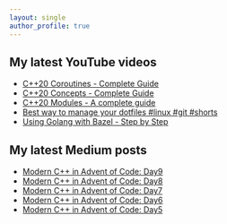 ```yaml
---
layout: single
author_profile: true
---
```


## My latest YouTube videos

<!--START_SECTION:youtube-->
* [C++20 Coroutines - Complete Guide](https:&#x2F;&#x2F;www.youtube.com&#x2F;watch?v&#x3D;w-dmOHhBX9o)
* [C++20 Concepts  - Complete Guide](https:&#x2F;&#x2F;www.youtube.com&#x2F;watch?v&#x3D;1So7onMFxJM)
* [C++20 Modules - A complete guide](https:&#x2F;&#x2F;www.youtube.com&#x2F;watch?v&#x3D;WRCwciJ5MTE)
* [Best way to manage your dotfiles #linux #git #shorts](https:&#x2F;&#x2F;www.youtube.com&#x2F;watch?v&#x3D;LHrB4TcU1JM)
* [Using Golang with Bazel - Step by Step](https:&#x2F;&#x2F;www.youtube.com&#x2F;watch?v&#x3D;mXLrk0ipwz4)
<!--END_SECTION:youtube-->

## My latest Medium posts

<!--START_SECTION:medium-->
* [Modern C++ in Advent of Code: Day9](https:&#x2F;&#x2F;itnext.io&#x2F;modern-c-in-advent-of-code-day9-1ad4e7890032?source&#x3D;rss-1e1de1006a93------2)
* [Modern C++ in Advent of Code: Day8](https:&#x2F;&#x2F;itnext.io&#x2F;modern-c-in-advent-of-code-day8-3b5d3e6c24b6?source&#x3D;rss-1e1de1006a93------2)
* [Modern C++ in Advent of Code: Day7](https:&#x2F;&#x2F;itnext.io&#x2F;modern-c-in-advent-of-code-day7-39b74e4375a5?source&#x3D;rss-1e1de1006a93------2)
* [Modern C++ in Advent of Code: Day6](https:&#x2F;&#x2F;itnext.io&#x2F;modern-c-in-advent-of-code-day6-aca753568b8c?source&#x3D;rss-1e1de1006a93------2)
* [Modern C++ in Advent of Code: Day5](https:&#x2F;&#x2F;itnext.io&#x2F;modern-c-in-advent-of-code-day5-4777e4037869?source&#x3D;rss-1e1de1006a93------2)
<!--END_SECTION:medium-->
